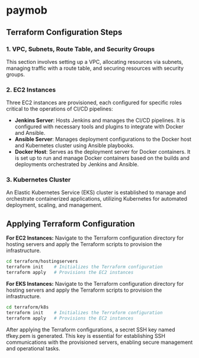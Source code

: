 # paymob

## Terraform Configuration Steps

### 1. VPC, Subnets, Route Table, and Security Groups
This section involves setting up a VPC, allocating resources via subnets, managing traffic with a route table, and securing resources with security groups.

### 2. EC2 Instances
Three EC2 instances are provisioned, each configured for specific roles critical to the operations of CI/CD pipelines:

- **Jenkins Server**: Hosts Jenkins and manages the CI/CD pipelines. It is configured with necessary tools and plugins to integrate with Docker and Ansible.
- **Ansible Server**: Manages deployment configurations to the Docker host and Kubernetes cluster using Ansible playbooks.
- **Docker Host**: Serves as the deployment server for Docker containers. It is set up to run and manage Docker containers based on the builds and deployments orchestrated by Jenkins and Ansible.

### 3. Kubernetes Cluster
An Elastic Kubernetes Service (EKS) cluster is established to manage and orchestrate containerized applications, utilizing Kubernetes for automated deployment, scaling, and management.

## Applying Terraform Configuration

**For EC2 Instances:**
Navigate to the Terraform configuration directory for hosting servers and apply the Terraform scripts to provision the infrastructure.
```bash
cd terraform/hostingservers
terraform init    # Initializes the Terraform configuration
terraform apply   # Provisions the EC2 instances
```
**For EKS Instances:**
Navigate to the Terraform configuration directory for hosting servers and apply the Terraform scripts to provision the infrastructure.
```bash
cd terraform/k8s
terraform init    # Initializes the Terraform configuration
terraform apply   # Provisions the EC2 instances
```
After applying the Terraform configurations, a secret SSH key named tfkey.pem is generated. This key is essential for establishing SSH communications with the provisioned servers, enabling secure management and operational tasks.

